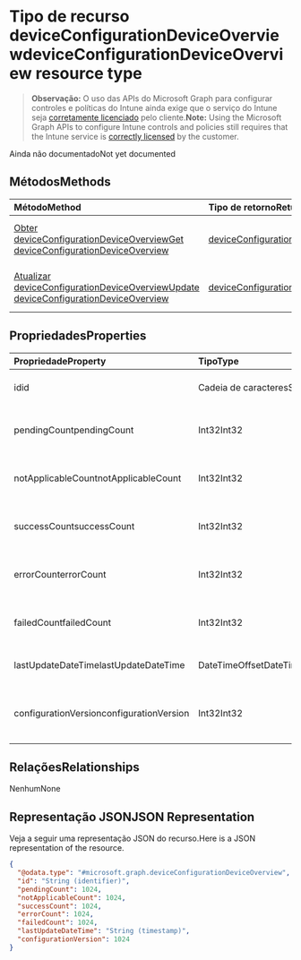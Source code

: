 # <a name="deviceconfigurationdeviceoverview-resource-type"></a><span data-ttu-id="21aa2-101">Tipo de recurso deviceConfigurationDeviceOverview</span><span class="sxs-lookup"><span data-stu-id="21aa2-101">deviceConfigurationDeviceOverview resource type</span></span>

> <span data-ttu-id="21aa2-102">**Observação:** O uso das APIs do Microsoft Graph para configurar controles e políticas do Intune ainda exige que o serviço do Intune seja [corretamente licenciado](https://go.microsoft.com/fwlink/?linkid=839381) pelo cliente.</span><span class="sxs-lookup"><span data-stu-id="21aa2-102">**Note:** Using the Microsoft Graph APIs to configure Intune controls and policies still requires that the Intune service is [correctly licensed](https://go.microsoft.com/fwlink/?linkid=839381) by the customer.</span></span>

<span data-ttu-id="21aa2-103">Ainda não documentado</span><span class="sxs-lookup"><span data-stu-id="21aa2-103">Not yet documented</span></span>
## <a name="methods"></a><span data-ttu-id="21aa2-104">Métodos</span><span class="sxs-lookup"><span data-stu-id="21aa2-104">Methods</span></span>
|<span data-ttu-id="21aa2-105">Método</span><span class="sxs-lookup"><span data-stu-id="21aa2-105">Method</span></span>|<span data-ttu-id="21aa2-106">Tipo de retorno</span><span class="sxs-lookup"><span data-stu-id="21aa2-106">Return Type</span></span>|<span data-ttu-id="21aa2-107">Descrição</span><span class="sxs-lookup"><span data-stu-id="21aa2-107">Description</span></span>|
|:---|:---|:---|
|[<span data-ttu-id="21aa2-108">Obter deviceConfigurationDeviceOverview</span><span class="sxs-lookup"><span data-stu-id="21aa2-108">Get deviceConfigurationDeviceOverview</span></span>](../api/intune_deviceconfig_deviceconfigurationdeviceoverview_get.md)|[<span data-ttu-id="21aa2-109">deviceConfigurationDeviceOverview</span><span class="sxs-lookup"><span data-stu-id="21aa2-109">deviceConfigurationDeviceOverview</span></span>](../resources/intune_deviceconfig_deviceconfigurationdeviceoverview.md)|<span data-ttu-id="21aa2-110">Ler propriedades e relações de objetos de [deviceConfigurationDeviceOverview](../resources/intune_deviceconfig_deviceconfigurationdeviceoverview.md).</span><span class="sxs-lookup"><span data-stu-id="21aa2-110">Read properties and relationships of the [deviceConfigurationDeviceOverview](../resources/intune_deviceconfig_deviceconfigurationdeviceoverview.md) object.</span></span>|
|[<span data-ttu-id="21aa2-111">Atualizar deviceConfigurationDeviceOverview</span><span class="sxs-lookup"><span data-stu-id="21aa2-111">Update deviceConfigurationDeviceOverview</span></span>](../api/intune_deviceconfig_deviceconfigurationdeviceoverview_update.md)|[<span data-ttu-id="21aa2-112">deviceConfigurationDeviceOverview</span><span class="sxs-lookup"><span data-stu-id="21aa2-112">deviceConfigurationDeviceOverview</span></span>](../resources/intune_deviceconfig_deviceconfigurationdeviceoverview.md)|<span data-ttu-id="21aa2-113">Atualizar as propriedades de um objeto de [deviceConfigurationDeviceOverview](../resources/intune_deviceconfig_deviceconfigurationdeviceoverview.md).</span><span class="sxs-lookup"><span data-stu-id="21aa2-113">Update the properties of a [deviceConfigurationDeviceOverview](../resources/intune_deviceconfig_deviceconfigurationdeviceoverview.md) object.</span></span>|

## <a name="properties"></a><span data-ttu-id="21aa2-114">Propriedades</span><span class="sxs-lookup"><span data-stu-id="21aa2-114">Properties</span></span>
|<span data-ttu-id="21aa2-115">Propriedade</span><span class="sxs-lookup"><span data-stu-id="21aa2-115">Property</span></span>|<span data-ttu-id="21aa2-116">Tipo</span><span class="sxs-lookup"><span data-stu-id="21aa2-116">Type</span></span>|<span data-ttu-id="21aa2-117">Descrição</span><span class="sxs-lookup"><span data-stu-id="21aa2-117">Description</span></span>|
|:---|:---|:---|
|<span data-ttu-id="21aa2-118">id</span><span class="sxs-lookup"><span data-stu-id="21aa2-118">id</span></span>|<span data-ttu-id="21aa2-119">Cadeia de caracteres</span><span class="sxs-lookup"><span data-stu-id="21aa2-119">String</span></span>|<span data-ttu-id="21aa2-120">Chave da entidade.</span><span class="sxs-lookup"><span data-stu-id="21aa2-120">Key of the entity.</span></span>|
|<span data-ttu-id="21aa2-121">pendingCount</span><span class="sxs-lookup"><span data-stu-id="21aa2-121">pendingCount</span></span>|<span data-ttu-id="21aa2-122">Int32</span><span class="sxs-lookup"><span data-stu-id="21aa2-122">Int32</span></span>|<span data-ttu-id="21aa2-123">Número de dispositivos pendentes</span><span class="sxs-lookup"><span data-stu-id="21aa2-123">Number of pending devices</span></span>|
|<span data-ttu-id="21aa2-124">notApplicableCount</span><span class="sxs-lookup"><span data-stu-id="21aa2-124">notApplicableCount</span></span>|<span data-ttu-id="21aa2-125">Int32</span><span class="sxs-lookup"><span data-stu-id="21aa2-125">Int32</span></span>|<span data-ttu-id="21aa2-126">Número de dispositivos não aplicáveis</span><span class="sxs-lookup"><span data-stu-id="21aa2-126">Number of not applicable devices</span></span>|
|<span data-ttu-id="21aa2-127">successCount</span><span class="sxs-lookup"><span data-stu-id="21aa2-127">successCount</span></span>|<span data-ttu-id="21aa2-128">Int32</span><span class="sxs-lookup"><span data-stu-id="21aa2-128">Int32</span></span>|<span data-ttu-id="21aa2-129">Número de dispositivos com êxito</span><span class="sxs-lookup"><span data-stu-id="21aa2-129">Number of succeeded devices</span></span>|
|<span data-ttu-id="21aa2-130">errorCount</span><span class="sxs-lookup"><span data-stu-id="21aa2-130">errorCount</span></span>|<span data-ttu-id="21aa2-131">Int32</span><span class="sxs-lookup"><span data-stu-id="21aa2-131">Int32</span></span>|<span data-ttu-id="21aa2-132">Número de dispositivos com erro</span><span class="sxs-lookup"><span data-stu-id="21aa2-132">Number of error devices</span></span>|
|<span data-ttu-id="21aa2-133">failedCount</span><span class="sxs-lookup"><span data-stu-id="21aa2-133">failedCount</span></span>|<span data-ttu-id="21aa2-134">Int32</span><span class="sxs-lookup"><span data-stu-id="21aa2-134">Int32</span></span>|<span data-ttu-id="21aa2-135">Número de dispositivos com falha</span><span class="sxs-lookup"><span data-stu-id="21aa2-135">Number of failed devices</span></span>|
|<span data-ttu-id="21aa2-136">lastUpdateDateTime</span><span class="sxs-lookup"><span data-stu-id="21aa2-136">lastUpdateDateTime</span></span>|<span data-ttu-id="21aa2-137">DateTimeOffset</span><span class="sxs-lookup"><span data-stu-id="21aa2-137">DateTimeOffset</span></span>|<span data-ttu-id="21aa2-138">Hora da última atualização</span><span class="sxs-lookup"><span data-stu-id="21aa2-138">Last update time</span></span>|
|<span data-ttu-id="21aa2-139">configurationVersion</span><span class="sxs-lookup"><span data-stu-id="21aa2-139">configurationVersion</span></span>|<span data-ttu-id="21aa2-140">Int32</span><span class="sxs-lookup"><span data-stu-id="21aa2-140">Int32</span></span>|<span data-ttu-id="21aa2-141">Versão da política para essa visão geral</span><span class="sxs-lookup"><span data-stu-id="21aa2-141">Version of the policy for that overview</span></span>|

## <a name="relationships"></a><span data-ttu-id="21aa2-142">Relações</span><span class="sxs-lookup"><span data-stu-id="21aa2-142">Relationships</span></span>
<span data-ttu-id="21aa2-143">Nenhum</span><span class="sxs-lookup"><span data-stu-id="21aa2-143">None</span></span>
## <a name="json-representation"></a><span data-ttu-id="21aa2-144">Representação JSON</span><span class="sxs-lookup"><span data-stu-id="21aa2-144">JSON Representation</span></span>
<span data-ttu-id="21aa2-145">Veja a seguir uma representação JSON do recurso.</span><span class="sxs-lookup"><span data-stu-id="21aa2-145">Here is a JSON representation of the resource.</span></span>
<!--{
  "blockType": "resource",
  "baseType": "microsoft.graph.entity",
  "keyProperty": "id",
  "@odata.type": "microsoft.graph.deviceConfigurationDeviceOverview"
}-->
``` json
{
  "@odata.type": "#microsoft.graph.deviceConfigurationDeviceOverview",
  "id": "String (identifier)",
  "pendingCount": 1024,
  "notApplicableCount": 1024,
  "successCount": 1024,
  "errorCount": 1024,
  "failedCount": 1024,
  "lastUpdateDateTime": "String (timestamp)",
  "configurationVersion": 1024
}
```








